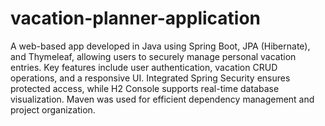 # vacation-planner-application

A web-based app developed in Java using Spring Boot, JPA (Hibernate), and Thymeleaf, allowing users to securely manage personal vacation entries. Key features include user authentication, vacation CRUD operations, and a responsive UI. Integrated Spring Security ensures protected access, while H2 Console supports real-time database visualization. Maven was used for efficient dependency management and project organization.
